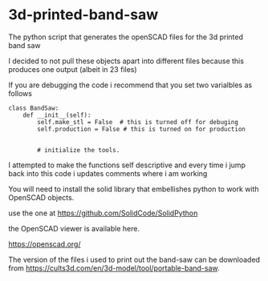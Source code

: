 # 3d-printed-band-saw
The python script that generates the openSCAD files for the 3d printed band saw

I decided to not pull these objects apart into different files because this produces one output (albeit in 23 files)

If you are debugging the code i recommend that you set two varialbles as follows

```
class BandSaw:
    def __init__(self):
        self.make_stl = False  # this is turned off for debuging
        self.production = False # this is turned on for production


        # initialize the tools.
```

I attempted to make the functions self descriptive and every time i jump back into this code i updates comments 
where i am working

You will need to install the solid library that embellishes python to work with OpenSCAD objects.

use the one at https://github.com/SolidCode/SolidPython

the OpenSCAD viewer is available here.

https://openscad.org/

The version of the files i used to print out the band-saw can be downloaded from 
https://cults3d.com/en/3d-model/tool/portable-band-saw.  

